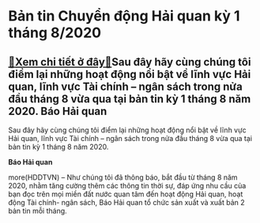 Bản tin Chuyển động Hải quan kỳ 1 tháng 8/2020
==============================================

[:gift:Xem chi tiết ở đây:gift:](https://hddtvn.com/ban-tin-chuyen-dong-hai-quan-ky-1-thang-8-2020/)Sau đây hãy cùng chúng tôi điểm lại những hoạt động nổi bật về lĩnh vực Hải quan, lĩnh vực Tài chính – ngân sách trong nửa đầu tháng 8 vừa qua tại bản tin kỳ 1 tháng 8 năm 2020. Báo Hải quan
----------------------------------------------------------------------------------------------------------------------------------------------------------------------------------------------


Sau đây hãy cùng chúng tôi điểm lại những hoạt động nổi bật về lĩnh vực Hải quan, lĩnh vực Tài chính – ngân sách trong nửa đầu tháng 8 vừa qua tại bản tin kỳ 1 tháng 8 năm 2020.





**Báo Hải quan**



more(HDDTVN) – Như chúng tôi đã thông báo, bắt đầu từ tháng 8 năm 2020, nhằm tăng cường thêm các thông tin thời sự, đáp ứng nhu cầu của bạn đọc trên mọi miền đất nước quan tâm đến hoạt động Hải quan, hoạt động Tài chính- ngân sách, Báo Hải quan tổ chức sản xuất và xuất bản 2 bản tin mỗi tháng.

